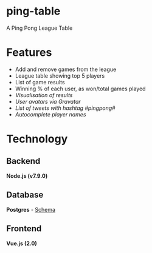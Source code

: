 # ping-table
A Ping Pong League Table

# Features
- Add and remove games from the league
- League table showing top 5 players
- List of game results
- Winning % of each user, as won/total games played
- _Visualisation of results_
- _User avatars via Gravatar_
- _List of tweets with hashtag #pingpong#_
- _Autocomplete player names_

# Technology

## Backend
**Node.js (v7.9.0)**

## Database
**Postgres** - [Schema](docs/DB.png) 

## Frontend
**Vue.js (2.0)**